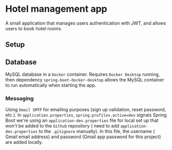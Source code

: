 # Hotel management app

A small application that manages users authentication with JWT, and allows users to book hotel
rooms.

## Setup

## Database

MySQL database in a `Docker` container. Requires `Docker Desktop` running, then dependency
`spring-boot-docker-desktop` allows the MySQL container to run automatically when starting the app.

### Messaging

Using `Gmail SMTP` for emailing purposes (sign up validation, reset password, etc.).
In `application.properties`, `spring.profiles.active=dev` signals Spring Boot we're using an
`application-dev.properties` file for local set up that won't be added to the `Github` repository (
need to add `application-dev.properties` to the `.gitignore` manually). In this file, the username (
Gmail email address) and password (Gmail app password for this project) are added locally. 